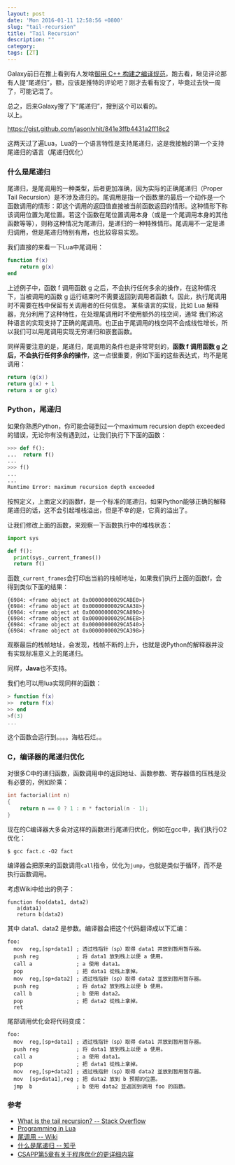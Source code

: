 ```yaml
---
layout: post
date: 'Mon 2016-01-11 12:58:56 +0800'
slug: "tail-recursion"
title: "Tail Recursion"
description: ""
category: 
tags: [ZT]
---
```


Galaxy前日在推上看到有人发啥[御用 C++ 构建之编译规范](http://tech.acgtyrant.com/%E5%BE%A1%E7%94%A8-C-%E6%9E%84%E5%BB%BA%E4%B9%8B%E7%BC%96%E8%AF%91%E8%A7%84%E8%8C%83/)，跑去看，瞅见评论那有人提“尾递归”，额，应该是推特的评论吧？刚才去看有没了，毕竟过去快一周了，可能记混了。

总之，后来Galaxy搜了下“尾递归”，搜到这个可以看的。  
以上。

https://gist.github.com/jasonlvhit/841e3ffb4431a2ff18c2

这两天过了遍Lua，Lua的一个语言特性是支持尾递归，这是我接触的第一个支持尾递归的语言（尾递归优化）

### 什么是尾递归

尾递归，是尾调用的一种类型，后者更加准确，因为实际的正确尾递归（Proper Tail Recursion）是不涉及递归的。尾调用是指一个函数里的最后一个动作是一个函数调用的情形：即这个调用的返回值直接被当前函数返回的情形。这种情形下称该调用位置为尾位置。若这个函数在尾位置调用本身（或是一个尾调用本身的其他函数等等），则称这种情况为尾递归，是递归的一种特殊情形。尾调用不一定是递归调用，但是尾递归特别有用，也比较容易实现。

我们直接的来看一下Lua中尾调用：

``` lua
function f(x)
    return g(x)
end
```

上述例子中，函数 f 调用函数 g 之后，不会执行任何多余的操作，在这种情况下，当被调用的函数
g 运行结束时不需要返回到调用者函数 f。因此，执行尾调用时不需要在栈中保留有关调用者的任何信息。
某些语言的实现，比如 Lua 解释器，充分利用了这种特性，在处理尾调用时不使用额外的栈空间，通常
我们称这种语言的实现支持了正确的尾调用。也正由于尾调用的栈空间不会成线性增长，所以我们可以用尾调用实现无穷递归和嵌套函数。

同样需要注意的是，尾递归，尾调用的条件也是非常苛刻的，**函数 f 调用函数 g 之后，不会执行任何多余的操作**，这一点很重要，例如下面的这些表达式，均不是尾调用：

``` lua
return (g(x))
return g(x) + 1
return x or g(x)
```

### Python，尾递归

如果你熟悉Python，你可能会碰到过一个maximum recursion depth exceeded的错误，无论你有没有遇到过，让我们执行下下面的函数：

``` python
>>> def f():
...  return f()
...
>>> f()
...
...
Runtime Error: maximum recursion depth exceeded

```
按照定义，上面定义的函数f，是一个标准的尾递归，如果Python能够正确的解释尾递归的话，这不会引起堆栈溢出，但是不幸的是，它真的溢出了。

让我们修改上面的函数，来观察一下函数执行中的堆栈状态：

``` python
import sys

def f():
  print(sys._current_frames())
  return f()
```

函数```_current_frames```会打印出当前的栈帧地址，如果我们执行上面的函数f，会得到类似下面的结果：

```
{6984: <frame object at 0x00000000029CABE0>}
{6984: <frame object at 0x00000000029CAA38>}
{6984: <frame object at 0x00000000029CA890>}
{6984: <frame object at 0x00000000029CA6E8>}
{6984: <frame object at 0x00000000029CA540>}
{6984: <frame object at 0x00000000029CA398>}
```

观察最后的栈帧地址，会发现，栈帧不断的上升，也就是说Python的解释器并没有实现标准意义上的尾递归。

同样，**Java**也不支持。

我们也可以用lua实现同样的函数：

``` lua
> function f(x)
>>  return f(x)
>> end
>f(3)
...
```

这个函数会运行到。。。。海枯石烂。。

### C，编译器的尾递归优化

对很多C中的递归函数，函数调用中的返回地址、函数参数、寄存器值的压栈是没有必要的，例如阶乘：
``` c
int factorial(int n)
{
    return n == 0 ? 1 : n * factorial(n - 1);
}
```
现在的C编译器大多会对这样的函数进行尾递归优化，例如在gcc中，我们执行O2优化：
``` batch
$ gcc fact.c -O2 fact
```
编译器会把原来的函数调用```call```指令，优化为```jump```，也就是类似于循环，而不是执行函数调用。

考虑Wiki中给出的例子：

```
function foo(data1, data2)
   a(data1)
   return b(data2)
```
其中 data1、data2 是参数。编译器会把这个代码翻译成以下汇编：

```
foo:
  mov  reg,[sp+data1] ; 透过栈指针（sp）取得 data1 并放到暂用暂存器。
  push reg            ; 将 data1 放到栈上以便 a 使用。
  call a              ; a 使用 data1。
  pop                 ; 把 data1 從栈上拿掉。
  mov  reg,[sp+data2] ; 透过栈指針（sp）取得 data2 並放到暂用暂存器。 
  push reg            ; 将 data2 放到栈上以便 b 使用。 
  call b              ; b 使用 data2。
  pop                 ; 把 data2 從栈上拿掉。
  ret
```

尾部调用优化会将代码变成：

```
foo:
  mov  reg,[sp+data1] ; 透过栈指针（sp）取得 data1 并放到暂用暂存器。
  push reg            ; 将 data1 放到栈上以便 a 使用。
  call a              ; a 使用 data1。
  pop                 ; 把 data1 從栈上拿掉。
  mov  reg,[sp+data2] ; 透过栈指針（sp）取得 data2 並放到暂用暂存器。  
  mov  [sp+data1],reg ; 把 data2 放到 b 预期的位置。
  jmp  b              ; b 使用 data2 並返回到调用 foo 的函数。
```

### 参考

* [What is the tail recursion? -- Stack Overflow](http://stackoverflow.com/questions/33923/what-is-tail-recursion)
* [Programming in Lua](http://www.lua.org/pil/)
* [尾调用 -- Wiki](http://zh.wikipedia.org/zh/%E5%B0%BE%E8%B0%83%E7%94%A8)
* [什么是尾递归 -- 知乎](http://www.zhihu.com/question/20761771)
* [CSAPP第5章有关于程序优化的更详细内容](http://book.douban.com/subject/1230413/)
